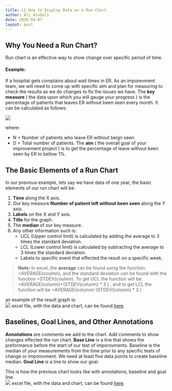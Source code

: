 ```yaml
---
title: L1 How to Display Data on a Run Chart
author: Ali Alohali
date: 2020-04-07
layout: post
---
```



## Why You Need a Run Chart?

Run chart is an effective way to show change over specific period of time.

#### Example:

If a hospital gets complains about wait times in ER. As an imporevment team, we will need to come up with specific aim and plan for measuring to check the results as we do changes to fix the issues we have. 
The **key measure** ( the data upon which you will gauge your progress ) is the percentage of patients that leaves ER without been seen every month. It can be calculated as follows:

![](/IHI-QI104L1-eq1.jpg)

where:
 - N = Number of patients who leave ER without beign seen.
 - D = Total number of patients.
The **aim** ( the overall goal of your improvement project ) is to get the percentage of leave without been seen by ER to bellow 1%.

## The Basic Elements of a Run Chart
In our previous example, lets say we have data of one year, the basic elements of our run chart will be:

 1. **Time** along the X axis.
 2. Our key measure **Number of patient left without been seen** along the Y axis.
 3. **Labels** on the X and Y axis.
 4. **Title** for the graph.
 5. The **median** of our key measure.
 6. Any other information such is:
	 - UCL (Upper control limit) is calculated by adding the average to 3 times the standard deviation.
	 - LCL (Lower control limit) is calculated by subtracting the average to 3 times the standard deviation.
	 - Labels to specific event that effected the result on a specific week.

> **Note:** In excel, the **average** can be found using the function: =AVERAGE(coulmn), and the standard deviation can be found with the function =STDEV(coulmn). To get UCL the function will be:  
> =AVERAGE(column)+(STDEV(column) * 3 ) , and to get LCL the function will be =AVERAGE(column)-(STDEV(column) * 3 )

an example of the result graph is:  
![](/IHI-QI104/img/L1-1.jpg)
excel file, with the data and chart, can be found [here](/IHI-QI104/xlsx/L1-1.xlsx).


## Baselines, Goal Lines, and Other Annotations
**Annotations** are comments we add to the chart. Add comments to show changes effected the run chart.
**Base Line**  is a line that shows the preformance before the start of our test of imporovments. Baseline is the median of your measurements from the time prior to any specific tests of change or imporovment. We need at least five data points to create baseline median.
**Goal Line** is a line to show our goal.

This is how the previous chart looks like with annotations, baseline and goal line.  
![](/IHI-QI104/img/L1-2.jpg)
excel file, with the data and chart, can be found [here](/IHI-QI104/xlsx/L1-2.xlsx).
